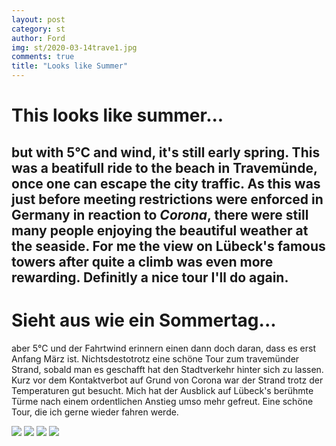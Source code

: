 ```yaml
---
layout: post
category: st
author: Ford
img: st/2020-03-14trave1.jpg
comments: true
title: "Looks like Summer"
---
```

# This looks like summer...
but with 5°C and wind, it's still early spring.
This was a beatifull ride to the beach in Travemünde, once one can escape the city traffic.
As this was just before meeting restrictions were enforced in Germany in reaction to _Corona_,
there were still many people enjoying the beautiful weather at the seaside.
For me the view on Lübeck's famous towers after quite a climb was even more rewarding.
Definitly a nice tour I'll do again.
---
# Sieht aus wie ein Sommertag...


aber 5°C und der Fahrtwind erinnern einen dann doch daran, dass es
erst Anfang März ist. Nichtsdestotrotz eine schöne Tour zum travemünder Strand,
sobald man es geschafft hat den Stadtverkehr hinter sich zu lassen. Kurz vor dem Kontaktverbot 
auf Grund von Corona war der Strand  trotz der Temperaturen gut besucht.
Mich hat der Ausblick auf Lübeck's berühmte Türme nach einem ordentlichen Anstieg umso mehr
gefreut. Eine schöne Tour, die ich gerne wieder fahren werde.


<img src="{{ site.baseurl}}/assets/img/st/2020-03-14trave0.jpg" class="u-full-width"/>
<img src="{{ site.baseurl}}/assets/img/st/2020-03-14trave1jpg" class="u-full-width"/>
<img src="{{ site.baseurl}}/assets/img/st/2020-03-14trave2jpg" class="u-full-width"/>
<img src="{{ site.baseurl}}/assets/img/st/2020-03-14trave3jpg" class="u-full-width"/>
